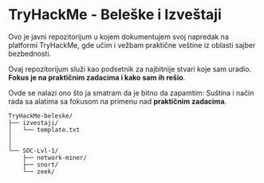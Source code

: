 # TryHackMe - Beleške i Izveštaji

 Ovo je javni repozitorijum u kojem dokumentujem svoj napredak na platformi TryHackMe, gde učim i vežbam praktične veštine iz oblasti sajber bezbednosti.  
 
 Ovaj repozitorijum služi kao podsetnik za najbitnije stvari koje sam uradio. **Fokus je na praktičnim zadacima i kako sam ih rešio**.  

 Ovde se nalazi ono što ja smatram da je bitno da zapamtim: Suština i način rada sa alatima sa fokusom na primenu nad **praktičnim zadacima**.  


```
TryHackMe-beleske/
├── izvestaji/
│   └── template.txt
│
│
└── SOC-Lvl-1/
    ├── network-miner/
    ├── snort/
    └── zeek/
```

